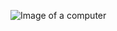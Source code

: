 
![Image of a computer](https://unsplash.com/photos/a-person-using-a-laptop-computer-on-a-table-AoDMssi2UOU)
